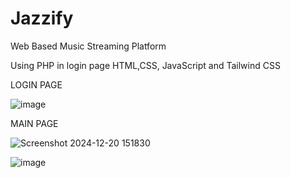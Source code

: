 # Jazzify
Web Based Music Streaming Platform

Using PHP in login page 
HTML,CSS, JavaScript and Tailwind CSS 


LOGIN PAGE

![image](https://github.com/user-attachments/assets/f60854f4-e97d-4284-80f1-c43820afd517)




MAIN PAGE

![Screenshot 2024-12-20 151830](https://github.com/user-attachments/assets/682ec98f-c3e9-4cb6-9cc2-1e3197ab58db)


![image](https://github.com/user-attachments/assets/78121b8d-2571-454a-bdbb-8bd2868a259c)
